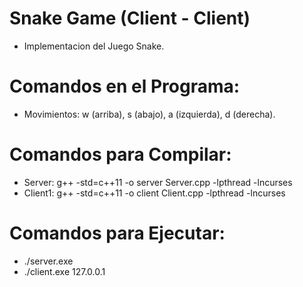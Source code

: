 # Snake Game (Client - Client)

- Implementacion del Juego Snake.

# Comandos en el Programa:
- Movimientos: w (arriba), 
               s (abajo), 
               a (izquierda), 
               d (derecha).

# Comandos para Compilar:
  - Server:   g++ -std=c++11 -o server Server.cpp -lpthread -lncurses
  - Client1:  g++ -std=c++11 -o client Client.cpp -lpthread -lncurses

# Comandos para Ejecutar:
  - ./server.exe 
  - ./client.exe 127.0.0.1
